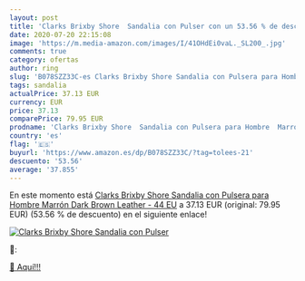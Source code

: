 ```yaml
---
layout: post
title: 'Clarks Brixby Shore  Sandalia con Pulser con un 53.56 % de descuento'
date: 2020-07-20 22:15:08
image: 'https://m.media-amazon.com/images/I/41OHdEi0vaL._SL200_.jpg'
comments: true
category: ofertas
author: ring
slug: 'B078SZZ33C-es Clarks Brixby Shore Sandalia con Pulsera para Hombre...'
tags: sandalia
actualPrice: 37.13 EUR
currency: EUR
price: 37.13
comparePrice: 79.95 EUR
prodname: 'Clarks Brixby Shore  Sandalia con Pulsera para Hombre  Marrón  Dark Brown Leather -   44 EU'
country: 'es'
flag: '🇪🇸'
buyurl: 'https://www.amazon.es/dp/B078SZZ33C/?tag=tolees-21'
descuento: '53.56'
average: '37.855'
---
```


En este momento está [Clarks Brixby Shore  Sandalia con Pulsera para Hombre  Marrón  Dark Brown Leather -   44 EU](https://www.amazon.es/dp/B078SZZ33C/?tag=tolees-21) a 37.13 EUR (original: 79.95 EUR) (53.56 %  de descuento) en el siguiente enlace!

[![Clarks Brixby Shore  Sandalia con Pulser](https://m.media-amazon.com/images/I/41OHdEi0vaL._SL200_.jpg)](https://www.amazon.es/dp/B078SZZ33C/?tag=tolees-21)

🔎:


[🛒 Aquí!!!](https://www.amazon.es/dp/B078SZZ33C/?tag=tolees-21)
